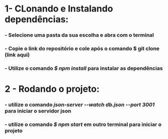 # 1- CLonando e Instalando dependências:
  ### - Selecione uma pasta da sua escolha e abra com o terminal
  ### - Copie o link do repositório e cole após o comando $ git clone (link aqui)
  ### - Utilize o comando *$ npm install* para instalar as dependências
 
# 2 - Rodando o projeto:
  ### - utilize o comando *json-server --watch db.json --port 3001* para iniciar o servidor json
  ### - utilize o comando *$ npm start* em outro terminal para iniciar o projeto
    
